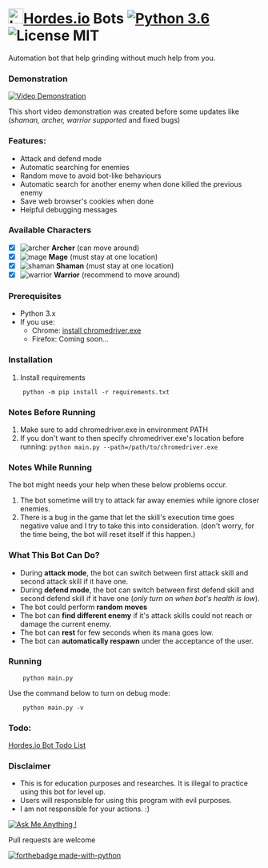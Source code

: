 # <img src="https://hordes.io/data/icons/hordes-icon.svg" alt="hordes.io icon" width="30" height="30">[Hordes.io](https://hordes.io)  Bots [![Python 3.6](https://img.shields.io/badge/python-3.6-blue.svg)](https://www.python.org/downloads/release/python-360/)![License MIT](https://img.shields.io/github/license/mashape/apistatus.svg)

Automation bot that help grinding without much help from you.

### Demonstration

[![Video Demonstration](https://img.youtube.com/vi/xRAFMiTzsn0/0.jpg)](https://youtu.be/xRAFMiTzsn0)

This short video demonstration was created before some updates like (_shaman, archer, warrior supported_ and fixed bugs)

### Features:

- Attack and defend mode
- Automatic searching for enemies
- Random move to avoid bot-like behaviours
- Automatic search for another enemy when done killed the previous enemy
- Save web browser's cookies when done
- Helpful debugging messages

### Available Characters

- [x] ![archer](https://github.com/TopKeingt/hordes.io-bots/blob/master/images/class_archer.png) **Archer** (can move around)
- [x] ![mage](https://github.com/TopKeingt/hordes.io-bots/blob/master/images/class_mage.png) **Mage** (must stay at one location)
- [x] ![shaman](https://github.com/TopKeingt/hordes.io-bots/blob/master/images/class_shaman.png) **Shaman** (must stay at one location)
- [x] ![warrior](https://github.com/TopKeingt/hordes.io-bots/blob/master/images/class_warrior.png) **Warrior** (recommend to move around)

### Prerequisites

- Python 3.x
- If you use:
  - Chrome: [install chromedriver.exe](https://github.com/SeleniumHQ/selenium/wiki/ChromeDriver#quick-installation)
  - Firefox: Coming soon...

### Installation

1. Install requirements

```
    python -m pip install -r requirements.txt
```

### Notes Before Running

1. Make sure to add chromedriver.exe in environment PATH
2. If you don't want to then specify chromedriver.exe's location before running: `python main.py --path=/path/to/chromedriver.exe`

### Notes While Running

The bot might needs your help when these below problems occur.

1. The bot sometime will try to attack far away enemies while ignore closer enemies.
2. There is a bug in the game that let the skill's execution time goes negative value and I try to take this into consideration. (don't worry, for the time being, the bot will reset itself if this happen.)

### What This Bot Can Do?

- During **attack mode**, the bot can switch between first attack skill and second attack skill if it have one.
- During **defend mode**, the bot can switch between first defend skill and second defend skill if it have one (_only turn on when bot's health is low_).
- The bot could perform **random moves**
- The bot can **find different enemy** if it's attack skills could not reach or damage the current enemy.
- The bot can **rest** for few seconds when its mana goes low.
- The bot can **automatically respawn** under the acceptance of the user.

### Running

```
    python main.py
```

Use the command below to turn on debug mode:

```
    python main.py -v
```

### Todo:

[Hordes.io Bot Todo List](https://github.com/TopKeingt/hordes.io-bots/projects/1)

### Disclaimer

- This is for education purposes and researches. It is illegal to practice using this bot for level up.
- Users will responsible for using this program with evil purposes.
- I am not responsible for your actions. :)

[![Ask Me Anything !](https://img.shields.io/badge/Ask%20me-anything-1abc9c.svg)](https://GitHub.com/TopKeingt/)

Pull requests are welcome

[![forthebadge made-with-python](http://ForTheBadge.com/images/badges/made-with-python.svg)](https://www.python.org/)
